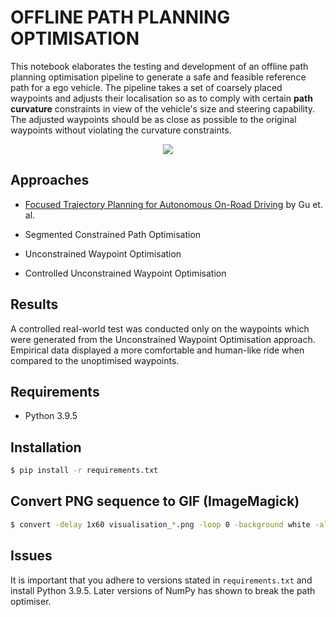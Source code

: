 # OFFLINE PATH PLANNING OPTIMISATION

This notebook elaborates the testing and development of an offline path planning optimisation pipeline to generate a safe and feasible reference path for a ego vehicle. The pipeline takes a set of coarsely placed waypoints and adjusts their localisation so as to comply with certain **path curvature** constraints in view of the vehicle's size and steering capability. The adjusted waypoints should be as close as possible to the original waypoints without violating the curvature constraints.

<div align="center">
	<img src="resources/vis.gif" />
</div>

## Approaches

- [Focused Trajectory Planning for Autonomous On-Road Driving](https://www.ri.cmu.edu/pub_files/2013/6/IV2013-Tianyu.pdf) by Gu et. al.

- Segmented Constrained Path Optimisation

- Unconstrained Waypoint Optimisation

- Controlled Unconstrained Waypoint Optimisation

## Results

A controlled real-world test was conducted only on the waypoints which were generated from the Unconstrained Waypoint Optimisation approach. Empirical data displayed a more comfortable and human-like ride when compared to the unoptimised waypoints.

## Requirements
- Python 3.9.5

## Installation

```bash
$ pip install -r requirements.txt
```

## Convert PNG sequence to GIF (ImageMagick)

```bash
$ convert -delay 1x60 visualisation_*.png -loop 0 -background white -alpha remove vis.gif

```

## Issues
It is important that you adhere to versions stated in `requirements.txt` and install Python 3.9.5. Later versions of NumPy has shown to break the path optimiser.
